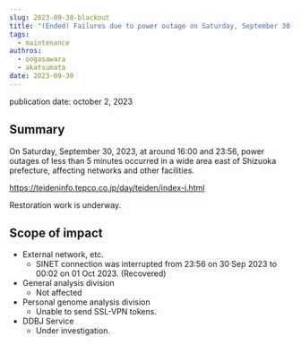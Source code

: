 ```yaml
---
slug: 2023-09-30-blackout
title: "(Ended) Failures due to power outage on Saturday, September 30, 2023"
tags:
  - maintenance
authros:
  - oogasawara
  - akatsumata
date: 2023-09-30
---
```


publication date: october 2, 2023


## Summary

On Saturday, September 30, 2023, at around 16:00 and 23:56, power outages of less than 5 minutes occurred in a wide area east of Shizuoka prefecture, affecting networks and other facilities.

https://teideninfo.tepco.co.jp/day/teiden/index-j.html

Restoration work is underway.


## Scope of impact

- External network, etc.
    - SINET connection was interrupted from 23:56 on 30 Sep 2023 to 00:02 on 01 Oct 2023. (Recovered)
- General analysis division
    - Not affected
- Personal genome analysis division
    - Unable to send SSL-VPN tokens.
- DDBJ Service
    - Under investigation.

